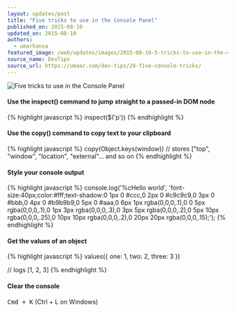 ```yaml
---
layout: updates/post
title: "Five tricks to use in the Console Panel"
published_on: 2015-08-10
updated_on: 2015-08-10
authors:
  - umarhansa
featured_image: /web/updates/images/2015-08-10-5-tricks-to-use-in-the-console-panel/five-console-tricks.gif
source_name: DevTips
source_url: https://umaar.com/dev-tips/29-five-console-tricks/
---
```

<img src="/web/updates/images/2015-08-10-5-tricks-to-use-in-the-console-panel/five-console-tricks.gif" alt="Five tricks to use in the Console Panel">

#### Use the inspect() command to jump straight to a passed-in DOM node

{% highlight javascript %}
inspect($('p'))
{% endhighlight %}

#### Use the copy() command to copy text to your clipboard

{% highlight javascript %}
copy(Object.keys(window))
// stores ["top", "window", "location", "external"... and so on
{% endhighlight %}

#### Style your console output

{% highlight javascript %}
console.log('%cHello world', 'font-size:40px;color:#fff;text-shadow:0 1px 0 #ccc,0 2px 0 #c9c9c9,0 3px 0 #bbb,0 4px 0 #b9b9b9,0 5px 0 #aaa,0 6px 1px rgba(0,0,0,.1),0 0 5px rgba(0,0,0,.1),0 1px 3px rgba(0,0,0,.3),0 3px 5px rgba(0,0,0,.2),0 5px 10px rgba(0,0,0,.25),0 10px 10px rgba(0,0,0,.2),0 20px 20px rgba(0,0,0,.15);');
{% endhighlight %}

#### Get the values of an object

{% highlight javascript %}
values({
    one: 1,
    two: 2,
    three: 3
})

// logs [1, 2, 3]
{% endhighlight %}

#### Clear the console

<kbd class="kbd">Cmd + K</kbd> (Ctrl + L on Windows)
